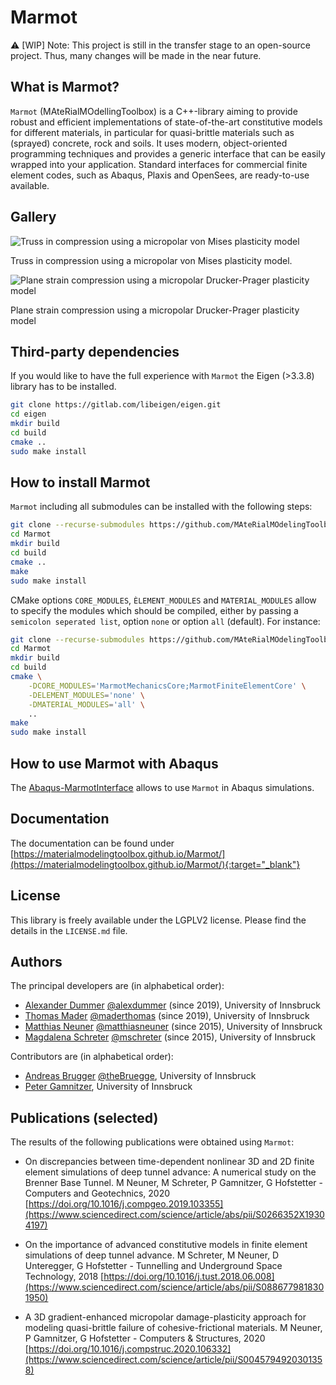# Marmot

:warning: [WIP] Note: This project is still in the transfer stage to an open-source project. Thus, many changes will be made in the near future.

## What is Marmot?

```Marmot``` (MAteRialMOdellingToolbox) is a C++-library aiming to provide robust and efficient implementations of state-of-the-art constitutive models for different materials, in particular for quasi-brittle materials such as (sprayed) concrete, rock and soils. It uses modern, object-oriented programming techniques and provides a generic interface that can be easily wrapped into your application. Standard interfaces for commercial finite element codes, such as Abaqus, Plaxis and OpenSees, are ready-to-use available.

## Gallery

![Truss in compression using a micropolar von Mises plasticity model](share/truss.gif)

Truss in compression using a micropolar von Mises plasticity model.

![Plane strain compression using a micropolar Drucker-Prager plasticity model](share/plane_strain_gmdruckerprager.gif)

Plane strain compression using a micropolar Drucker-Prager plasticity model

## Third-party dependencies

If you would like to have the full experience with ```Marmot``` the Eigen (>3.3.8) library has to be installed. 

```bash
git clone https://gitlab.com/libeigen/eigen.git
cd eigen
mkdir build
cd build
cmake ..
sudo make install
```

## How to install Marmot

```Marmot``` including all submodules can be installed with the following steps:

```bash
git clone --recurse-submodules https://github.com/MAteRialMOdelingToolbox/Marmot/ 
cd Marmot
mkdir build
cd build
cmake ..
make
sudo make install
```

CMake options ```CORE_MODULES```, ```ÈLEMENT_MODULES``` and ```MATERIAL_MODULES``` 
allow to specify the modules which should be compiled, either by passing a 
```semicolon seperated list```, option ```none``` or option ```all``` (default).
For instance:

```bash
git clone --recurse-submodules https://github.com/MAteRialMOdelingToolbox/Marmot/ 
cd Marmot
mkdir build
cd build
cmake \
    -DCORE_MODULES='MarmotMechanicsCore;MarmotFiniteElementCore' \
    -DELEMENT_MODULES='none' \
    -DMATERIAL_MODULES='all' \
    ..
make
sudo make install
```

## How to use Marmot with Abaqus

The [Abaqus-MarmotInterface](https://github.com/MAteRialMOdelingToolbox/Abaqus-MarmotInterface) allows to use ```Marmot``` in Abaqus simulations.

## Documentation

The documentation can be found under [https://materialmodelingtoolbox.github.io/Marmot/](https://materialmodelingtoolbox.github.io/Marmot/){:target="_blank"}

## License

This library is freely available under the LGPLV2 license. Please find the details in the ```LICENSE.md``` file.

## Authors

The principal developers are (in alphabetical order):
* [Alexander Dummer](https://www.uibk.ac.at/bft/mitarbeiter/dummer.html.de) [@alexdummer](https://github.com/alexdummer) (since 2019), University of Innsbruck
* [Thomas Mader](https://www.uibk.ac.at/bft/mitarbeiter/mader.html) [@maderthomas](https://github.com/maderthomas) (since 2019), University of Innsbruck
* [Matthias Neuner](https://www.uibk.ac.at/bft/mitarbeiter/neuner.html) [@matthiasneuner](https://github.com/matthiasneuner) (since 2015), University of Innsbruck
* [Magdalena Schreter](https://www.uibk.ac.at/bft/mitarbeiter/schreter.html) [@mschreter](https://github.com/mschreter) (since 2015), University of Innsbruck

Contributors are (in alphabetical order):
* [Andreas Brugger](https://www.uibk.ac.at/bft/mitarbeiter/brugger.html.de) [@theBruegge](https://github.com/theBruegge), University of Innsbruck
* [Peter Gamnitzer](https://www.uibk.ac.at/bft/mitarbeiter/gamnitzer.html.de), University of Innsbruck

## Publications (selected)
The results of the following publications were obtained using ```Marmot```:

* On discrepancies between time-dependent nonlinear 3D and 2D finite element simulations of deep tunnel advance: A numerical study on the Brenner Base Tunnel.
M Neuner, M Schreter, P Gamnitzer, G Hofstetter - Computers and Geotechnics, 2020
[https://doi.org/10.1016/j.compgeo.2019.103355](https://www.sciencedirect.com/science/article/abs/pii/S0266352X19304197)

* On the importance of advanced constitutive models in finite element simulations of deep tunnel advance.
M Schreter, M Neuner, D Unteregger, G Hofstetter - Tunnelling and Underground Space Technology, 2018
[https://doi.org/10.1016/j.tust.2018.06.008](https://www.sciencedirect.com/science/article/abs/pii/S0886779818301950)

* A 3D gradient-enhanced micropolar damage-plasticity approach for modeling quasi-brittle failure of cohesive-frictional materials.
M Neuner, P Gamnitzer, G Hofstetter - Computers & Structures, 2020
[https://doi.org/10.1016/j.compstruc.2020.106332](https://www.sciencedirect.com/science/article/pii/S0045794920301358)
